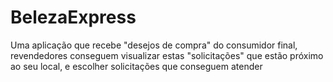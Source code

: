 # BelezaExpress
Uma aplicação que recebe "desejos de compra" do consumidor final, revendedores conseguem visualizar estas "solicitações" que estão próximo ao seu local, e escolher solicitações que conseguem atender
